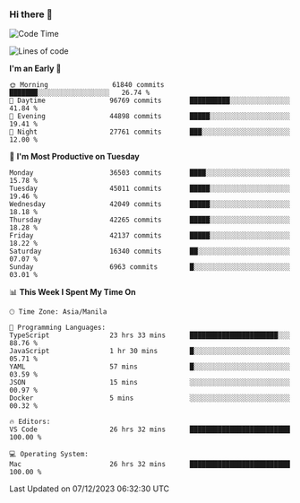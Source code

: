 ### Hi there 👋

<!--START_SECTION:waka-->
![Code Time](http://img.shields.io/badge/Code%20Time-4%2C620%20hrs%2055%20mins-blue)

![Lines of code](https://img.shields.io/badge/From%20Hello%20World%20I%27ve%20Written-103.4%20million%20lines%20of%20code-blue)

**I'm an Early 🐤** 

```text
🌞 Morning                61840 commits       ███████░░░░░░░░░░░░░░░░░░   26.74 % 
🌆 Daytime                96769 commits       ██████████░░░░░░░░░░░░░░░   41.84 % 
🌃 Evening                44898 commits       █████░░░░░░░░░░░░░░░░░░░░   19.41 % 
🌙 Night                  27761 commits       ███░░░░░░░░░░░░░░░░░░░░░░   12.00 % 
```
📅 **I'm Most Productive on Tuesday** 

```text
Monday                   36503 commits       ████░░░░░░░░░░░░░░░░░░░░░   15.78 % 
Tuesday                  45011 commits       █████░░░░░░░░░░░░░░░░░░░░   19.46 % 
Wednesday                42049 commits       █████░░░░░░░░░░░░░░░░░░░░   18.18 % 
Thursday                 42265 commits       █████░░░░░░░░░░░░░░░░░░░░   18.28 % 
Friday                   42137 commits       █████░░░░░░░░░░░░░░░░░░░░   18.22 % 
Saturday                 16340 commits       ██░░░░░░░░░░░░░░░░░░░░░░░   07.07 % 
Sunday                   6963 commits        █░░░░░░░░░░░░░░░░░░░░░░░░   03.01 % 
```


📊 **This Week I Spent My Time On** 

```text
🕑︎ Time Zone: Asia/Manila

💬 Programming Languages: 
TypeScript               23 hrs 33 mins      ██████████████████████░░░   88.76 % 
JavaScript               1 hr 30 mins        █░░░░░░░░░░░░░░░░░░░░░░░░   05.71 % 
YAML                     57 mins             █░░░░░░░░░░░░░░░░░░░░░░░░   03.59 % 
JSON                     15 mins             ░░░░░░░░░░░░░░░░░░░░░░░░░   00.97 % 
Docker                   5 mins              ░░░░░░░░░░░░░░░░░░░░░░░░░   00.32 % 

🔥 Editors: 
VS Code                  26 hrs 32 mins      █████████████████████████   100.00 % 

💻 Operating System: 
Mac                      26 hrs 32 mins      █████████████████████████   100.00 % 
```


 Last Updated on 07/12/2023 06:32:30 UTC
<!--END_SECTION:waka-->


<!--
**rad182/rad182** is a ✨ _special_ ✨ repository because its `README.md` (this file) appears on your GitHub profile.

Here are some ideas to get you started:

- 🔭 I’m currently working on ...
- 🌱 I’m currently learning ...
- 👯 I’m looking to collaborate on ...
- 🤔 I’m looking for help with ...
- 💬 Ask me about ...
- 📫 How to reach me: ...
- 😄 Pronouns: ...
- ⚡ Fun fact: ...
-->

